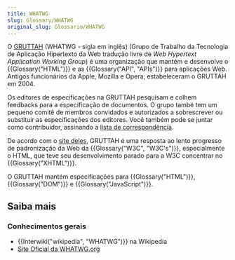 ```yaml
---
title: WHATWG
slug: Glossary/WHATWG
original_slug: Glossario/WHATWG
---
```

O [GRUTTAH](https://whatwg.org/) (WHATWG - sigla em inglês) (Grupo de Trabalho da Tecnologia de Aplicação Hipertexto da Web tradução livre de _Web Hypertext Application Working Group_) é uma organização que mantém e desenvolve o {{Glossary("HTML")}} e as {{Glossary("API", "APIs")}} para aplicações Web. Antigos funcionários da Apple, Mozilla e Opera, estabeleceram o GRUTTAH em 2004.

Os editores de especificações na GRUTTAH pesquisam e colhem feedbacks para a especificação de documentos. O grupo també tem um pequeno comitê de membros convidados e autorizados a sobrescrever ou substituir as especificações dos editores.
Você também pode se juntar como contribuidor, assinando a [lista de correspondência](https://whatwg.org/mailing-list).

De acordo com o [site deles](https://wiki.whatwg.org/wiki/FAQ#What_is_the_WHATWG.3F), GRUTTAH é uma resposta ao lento progresso de padronização da Web da {{Glossary("W3C", "W3C's")}}, especialmente o HTML, que teve seu desenvolvimento parado para a W3C concentrar no {{Glossary("XHTML")}}.

O GRUTTAH mantém especificações para {{Glossary("HTML")}}, {{Glossary("DOM")}} e {{Glossary("JavaScript")}}.

## Saiba mais

### Conhecimentos gerais

- {{Interwiki("wikipedia", "WHATWG")}} na Wikipedia
- [Site Oficial da WHATWG.org](http://wiki.whatwg.org/)

